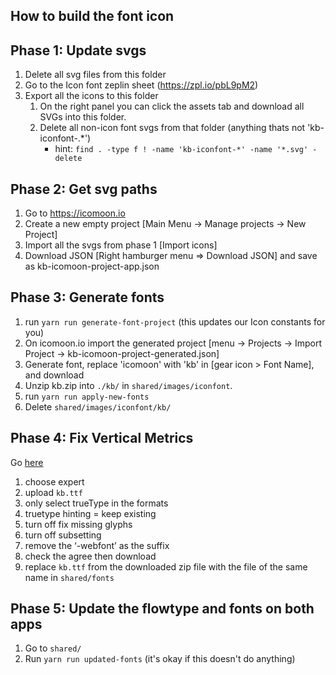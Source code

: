 ## How to build the font icon

## Phase 1: Update svgs
1. Delete all svg files from this folder
1. Go to the Icon font zeplin sheet (https://zpl.io/pbL9pM2)
1. Export all the icons to this folder
    1. On the right panel you can click the assets tab and download all SVGs into this folder.
    1. Delete all non-icon font svgs from that folder (anything thats not 'kb-iconfont-.*')
        * hint: `find . -type f ! -name 'kb-iconfont-*' -name '*.svg' -delete`

## Phase 2: Get svg paths
1. Go to https://icomoon.io
1. Create a new empty project [Main Menu -> Manage projects -> New Project]
1. Import all the svgs from phase 1 [Import icons]
1. Download JSON [Right hamburger menu => Download JSON] and save as kb-icomoon-project-app.json

## Phase 3: Generate fonts
1. run `yarn run generate-font-project` (this updates our Icon constants for you)
1. On icomoon.io import the generated project [menu -> Projects -> Import Project -> kb-icomoon-project-generated.json]
1. Generate font, replace 'icomoon' with 'kb' in [gear icon > Font Name], and download
1. Unzip kb.zip into `./kb/` in `shared/images/iconfont`.
1. run `yarn run apply-new-fonts`
1. Delete `shared/images/iconfont/kb/`

## Phase 4: Fix Vertical Metrics

Go [here](https://www.fontsquirrel.com/tools/webfont-generator)

1. choose expert
1. upload `kb.ttf`
1. only select trueType in the formats
1. truetype hinting = keep existing
1. turn off fix missing glyphs
1. turn off subsetting
1. remove the ‘-webfont’ as the suffix
1. check the agree then download
1. replace `kb.ttf` from the downloaded zip file with the file of the same name in `shared/fonts`

## Phase 5: Update the flowtype and fonts on both apps

1. Go to `shared/`
1. Run ```yarn run updated-fonts``` (it's okay if this doesn't do anything)
